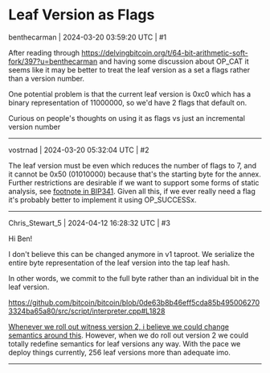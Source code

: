 # Leaf Version as Flags

benthecarman | 2024-03-20 03:59:20 UTC | #1

After reading through https://delvingbitcoin.org/t/64-bit-arithmetic-soft-fork/397?u=benthecarman and having some discussion about OP_CAT it seems like it may be better to treat the leaf version as a set a flags rather than a version number. 

One potential problem is that the current leaf version is 0xc0 which has a binary representation of 11000000, so we'd have 2 flags that default on. 

Curious on people's thoughts on using it as flags vs just an incremental version number

-------------------------

vostrnad | 2024-03-20 05:32:04 UTC | #2

The leaf version must be even which reduces the number of flags to 7, and it cannot be 0x50 (01010000) because that's the starting byte for the annex. Further restrictions are desirable if we want to support some forms of static analysis, see [footnote in BIP341](https://github.com/bitcoin/bips/blob/b3701faef2bdb98a0d7ace4eedbeefa2da4c89ed/bip-0341.mediawiki#cite_note-7). Given all this, if we ever really need a flag it's probably better to implement it using OP_SUCCESSx.

-------------------------

Chris_Stewart_5 | 2024-04-12 16:28:32 UTC | #3

Hi Ben! 

I don't believe this can be changed anymore in v1 taproot. We serialize the entire byte representation of the leaf version into the tap leaf hash.

In other words, we commit to the full byte rather than an individual bit in the leaf version.

https://github.com/bitcoin/bitcoin/blob/0de63b8b46eff5cda85b4950062703324ba65a80/src/script/interpreter.cpp#L1828


[Whenever we roll out witness version 2, i believe we could change semantics around this](https://github.com/bitcoin/bitcoin/blob/0de63b8b46eff5cda85b4950062703324ba65a80/src/script/interpreter.cpp#L1929). However, when we do roll out version 2 we could totally redefine semantics for leaf versions any way. With the pace we deploy things currently, 256 leaf versions more than adequate imo.

-------------------------

